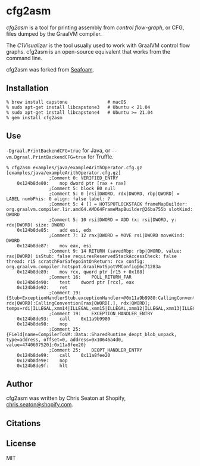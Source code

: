 # cfg2asm

*cfg2asm* is a tool for printing assembly from *control flow-graph*, or CFG,
files dumped by the GraalVM compiler.

The *C1Visualizer* is the tool usually used to work with GraalVM control flow
graphs. cfg2asm is an open-source equivalent that works from the command line.

cfg2asm was forked from [Seafoam](https://github.com/Shopify/seafoam).

## Installation

```
% brew install capstone               # macOS
% sudo apt-get install libcapstone3   # Ubuntu < 21.04
% sudo apt-get install libcapstone4   # Ubuntu >= 21.04
% gem install cfg2asm
```

## Use

`-Dgraal.PrintBackendCFG=true` for Java, or `--vm.Dgraal.PrintBackendCFG=true` for Truffle.

```
% cfg2asm examples/java/exampleArithOperator.cfg.gz
[examples/java/exampleArithOperator.cfg.gz]
				;Comment 0:	VERIFIED_ENTRY
	0x124b8de80:	nop	dword ptr [rax + rax]
				;Comment 5:	block B0 null
				;Comment 5:	0 [rsi|DWORD, rdx|DWORD, rbp|QWORD] = LABEL numbPhis: 0 align: false label: ?
				;Comment 5:	4 [] = HOTSPOTLOCKSTACK frameMapBuilder: org.graalvm.compiler.lir.amd64.AMD64FrameMapBuilder@26ba755b slotKind: QWORD
				;Comment 5:	10 rsi|DWORD = ADD (x: rsi|DWORD, y: rdx|DWORD) size: DWORD
	0x124b8de85:	add	esi, edx
				;Comment 7:	12 rax|DWORD = MOVE rsi|DWORD moveKind: DWORD
	0x124b8de87:	mov	eax, esi
				;Comment 9:	14 RETURN (savedRbp: rbp|QWORD, value: rax|DWORD) isStub: false requiresReservedStackAccessCheck: false thread: r15 scratchForSafepointOnReturn: rcx config: org.graalvm.compiler.hotspot.GraalHotSpotVMConfig@6c71283a
	0x124b8de89:	mov	rcx, qword ptr [r15 + 0x108]
				;Comment 16:	POLL_RETURN_FAR
	0x124b8de90:	test	dword ptr [rcx], eax
	0x124b8de92:	ret	
				;Comment 19:	{Stub<ExceptionHandlerStub.exceptionHandler>@0x11a9b9980:CallingConvention[rax|QWORD[.], rdx|QWORD]:CallingConvention[rax|QWORD[.], rdx|QWORD]; temps=rdi|ILLEGAL,xmm14|ILLEGAL,xmm15|ILLEGAL,xmm12|ILLEGAL,xmm13|ILLEGAL,xmm10|ILLEGAL,xmm11|ILLEGAL,xmm7|ILLEGAL,xmm8|ILLEGAL,xmm9|ILLEGAL,xmm0|ILLEGAL,xmm1|ILLEGAL,xmm2|ILLEGAL,xmm3|ILLEGAL,xmm4|ILLEGAL,xmm5|ILLEGAL,xmm6|ILLEGAL,rax|ILLEGAL,rcx|ILLEGAL,rdx|ILLEGAL,rsi|ILLEGAL,r8|ILLEGAL,r9|ILLEGAL,r10|ILLEGAL,r11|ILLEGAL}
				;Comment 19:	EXCEPTION_HANDLER_ENTRY
	0x124b8de93:	call	0x11a9b9980
	0x124b8de98:	nop	
				;Comment 25:	{Field[name=CompilerToVM::Data::SharedRuntime_deopt_blob_unpack, type=address, offset=0, address=0x10646a4d0, value=4740607520]:0x11a8fee20}
				;Comment 25:	DEOPT_HANDLER_ENTRY
	0x124b8de99:	call	0x11a8fee20
	0x124b8de9e:	nop	
	0x124b8de9f:	hlt	
```

## Author

cfg2asm was written by Chris Seaton at Shopify, chris.seaton@shopify.com.

## Citations


## License

MIT
